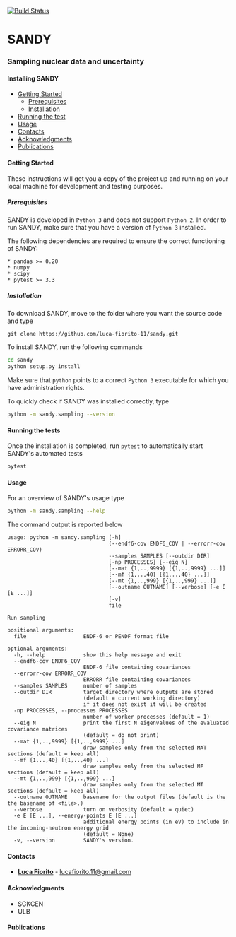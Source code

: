 [![Build Status](https://travis-ci.org/luca-fiorito-11/sandy.svg?branch=devel)](https://travis-ci.org/luca-fiorito-11/sandy)

# SANDY

### Sampling nuclear data and uncertainty

#### Installing SANDY

- [Getting Started](#getting-started)
  - [Prerequisites](#prerequisites)
  - [Installation](#installation)
- [Running the test](#running-the-tests)
- [Usage](#usage)
- [Contacts](#contacts)
- [Acknowledgments](#acknowledgments)
- [Publications](#publications)


#### <a name="getting-started"></a>Getting Started

These instructions will get you a copy of the project up and running on your local machine for development and testing purposes.

##### <a name="prerequisites"></a>Prerequisites

SANDY is developed in `Python 3` and does not support `Python 2`.
In order to run SANDY, make sure that you have a version of `Python 3` installed.

The following dependencies are required to ensure the correct functioning of SANDY:

```
* pandas >= 0.20
* numpy
* scipy
* pytest >= 3.3
```

##### <a name="installation"></a>Installation

To download SANDY, move to the folder where you want the source code and type

```git
git clone https://github.com/luca-fiorito-11/sandy.git
```

To install SANDY, run the following commands

```bash
cd sandy
python setup.py install
```

Make sure that `python` points to a correct `Python 3` executable for which you have administration rights.

To quickly check if SANDY was installed correctly, type

```bash
python -m sandy.sampling --version
```

#### <a name="running-the-tests"></a>Running the tests

Once the installation is completed, run ```pytest``` to automatically start SANDY's automated tests

```bash
pytest
```

#### <a name="usage"></a>Usage

For an overview of SANDY's usage type

```bash
python -m sandy.sampling --help
```

The command output is reported below

```
usage: python -m sandy.sampling [-h]
                                (--endf6-cov ENDF6_COV | --errorr-cov ERRORR_COV)
                                --samples SAMPLES [--outdir DIR]
                                [-np PROCESSES] [--eig N]
                                [--mat {1,..,9999} [{1,..,9999} ...]]
                                [--mf {1,..,40} [{1,..,40} ...]]
                                [--mt {1,..,999} [{1,..,999} ...]]
                                [--outname OUTNAME] [--verbose] [-e E [E ...]]
                                [-v]
                                file

Run sampling

positional arguments:
  file                  ENDF-6 or PENDF format file

optional arguments:
  -h, --help            show this help message and exit
  --endf6-cov ENDF6_COV
                        ENDF-6 file containing covariances
  --errorr-cov ERRORR_COV
                        ERRORR file containing covariances
  --samples SAMPLES     number of samples
  --outdir DIR          target directory where outputs are stored
                        (default = current working directory)
                        if it does not exist it will be created
  -np PROCESSES, --processes PROCESSES
                        number of worker processes (default = 1)
  --eig N               print the first N eigenvalues of the evaluated covariance matrices
                        (default = do not print)
  --mat {1,..,9999} [{1,..,9999} ...]
                        draw samples only from the selected MAT sections (default = keep all)
  --mf {1,..,40} [{1,..,40} ...]
                        draw samples only from the selected MF sections (default = keep all)
  --mt {1,..,999} [{1,..,999} ...]
                        draw samples only from the selected MT sections (default = keep all)
  --outname OUTNAME     basename for the output files (default is the the basename of <file>.)
  --verbose             turn on verbosity (default = quiet)
  -e E [E ...], --energy-points E [E ...]
                        additional energy points (in eV) to include in the incoming-neutron energy grid
                        (default = None)
  -v, --version         SANDY's version.
```

#### <a name="contacts"></a>Contacts

* [**Luca Fiorito**](https://github.com/luca-fiorito-11) - lucafiorito.11@gmail.com

#### <a name="acknowledgemnts"></a>Acknowledgments

* SCKCEN
* ULB

#### <a name="publications"></a>Publications








